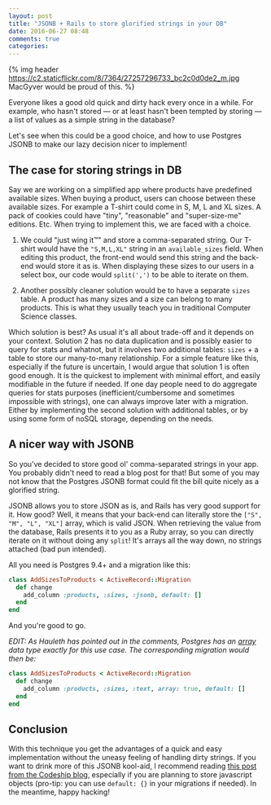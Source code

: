 ```yaml
---
layout: post
title: "JSONB + Rails to store glorified strings in your DB"
date: 2016-06-27 08:48
comments: true
categories: 
---
```


{% img header https://c2.staticflickr.com/8/7364/27257296733_bc2c0d0de2_m.jpg MacGyver would be proud of this. %}

Everyone likes a good old quick and dirty hack every once in a while. For
example, who hasn't stored — or at least hasn't been tempted by storing — a
list of values as a simple string in the database?

Let's see when this could be a good choice, and how to use Postgres JSONB to
make our lazy decision nicer<!--more--> to implement!

## The case for storing strings in DB

Say we are working on a simplified app where products have predefined available
sizes. When buying a product, users can choose between these available sizes.
For example a T-shirt could come in S, M, L and XL sizes. A pack of cookies
could have "tiny", "reasonable" and "super-size-me" editions. Etc. When trying
to implement this, we are faced with a choice.

1. We could "just wing it™" and store a comma-separated string. Our T-shirt
   would have the `"S,M,L,XL"` string in an `available_sizes` field. When
   editing this product, the front-end would send this string and the back-end
   would store it as is. When displaying these sizes to our users in a select
   box, our code would `split(',')` to be able to iterate on them.

2. Another possibly cleaner solution would be to have a separate `sizes` table.
   A product has many sizes and a size can belong to many products. This is
   what they usually teach you in traditional Computer Science classes.

Which solution is best? As usual it's all about trade-off and it depends on
your context. Solution 2 has no data duplication and is possibly easier to
query for stats and whatnot, but it involves two additional tables: `sizes` + a
table to store our many-to-many relationship. For a simple feature like this,
especially if the future is uncertain, I would argue that solution 1 is often
good enough. It is the quickest to implement with minimal effort, and easily
modifiable in the future if needed. If one day people need to do aggregate
queries for stats purposes (inefficient/cumbersome and sometimes impossible
with strings), one can always improve later with a migration. Either by
implementing the second solution with additional tables, or by using some form
of noSQL storage, depending on the needs.

## A nicer way with JSONB

So you've decided to store good ol' comma-separated strings in your app. You
probably didn't need to read a blog post for that! But some of you may not know
that the Postgres JSONB format could fit the bill quite nicely as a glorified
string.

JSONB allows you to store JSON as is, and Rails has very good support for it.
How good? Well, it means that your back-end can literally store the `["S", "M",
"L", "XL"]` array, which is valid JSON. When retrieving the value from the
database, Rails presents it to you as a Ruby array, so you can directly iterate
on it without doing any `split`! It's arrays all the way down, no strings
attached (bad pun intended).

All you need is Postgres 9.4+ and a migration like this:

```ruby
class AddSizesToProducts < ActiveRecord::Migration
  def change
    add_column :products, :sizes, :jsonb, default: []
  end
end
```

And you're good to go.

*EDIT: As Hauleth has pointed out in the comments, Postgres has an <a
href="https://www.postgresql.org/docs/current/static/arrays.html"
target="_blank">array</a> data type exactly for this use case. The
corresponding migration would then be:*

```ruby
class AddSizesToProducts < ActiveRecord::Migration
  def change
    add_column :products, :sizes, :text, array: true, default: []
  end
end
```

## Conclusion

With this technique you get the advantages of a quick and easy implementation without 
the uneasy feeling of handling dirty strings. If you want to drink more of this JSONB kool-aid, I recommend reading
<a href="https://blog.codeship.com/unleash-the-power-of-storing-json-in-postgres" target="_blank">this post from the Codeship blog</a>,
especially if you are planning to store javascript objects (pro-tip: you can
use `default: {}` in your migrations if needed). In the meantime, happy
hacking!

